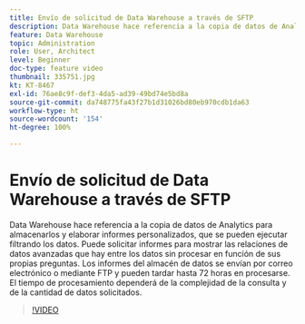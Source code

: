 ```yaml
---
title: Envío de solicitud de Data Warehouse a través de SFTP
description: Data Warehouse hace referencia a la copia de datos de Analytics para almacenarlos y elaborar informes personalizados, que se pueden ejecutar filtrando los datos. Puede solicitar informes para mostrar las relaciones de datos avanzadas que hay entre los datos sin procesar en función de sus propias preguntas. Los informes del almacén de datos se envían por correo electrónico o mediante FTP y pueden tardar hasta 72 horas en procesarse. El tiempo de procesamiento dependerá de la complejidad de la consulta y de la cantidad de datos solicitados.
feature: Data Warehouse
topic: Administration
role: User, Architect
level: Beginner
doc-type: feature video
thumbnail: 335751.jpg
kt: KT-8467
exl-id: 76ae8c9f-def3-4da5-ad39-49bd74e5bd8a
source-git-commit: da748775fa43f27b1d31026bd80eb970cdb1da63
workflow-type: ht
source-wordcount: '154'
ht-degree: 100%

---
```


# Envío de solicitud de Data Warehouse a través de SFTP

Data Warehouse hace referencia a la copia de datos de Analytics para almacenarlos y elaborar informes personalizados, que se pueden ejecutar filtrando los datos. Puede solicitar informes para mostrar las relaciones de datos avanzadas que hay entre los datos sin procesar en función de sus propias preguntas. Los informes del almacén de datos se envían por correo electrónico o mediante FTP y pueden tardar hasta 72 horas en procesarse. El tiempo de procesamiento dependerá de la complejidad de la consulta y de la cantidad de datos solicitados.


>[!VIDEO](https://video.tv.adobe.com/v/335751/?quality=12&learn=on)
